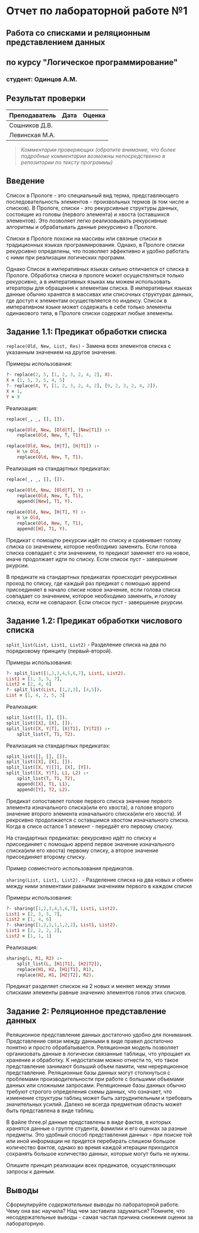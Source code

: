 # Отчет по лабораторной работе №1
## Работа со списками и реляционным представлением данных
## по курсу "Логическое программирование"

### студент: Одинцов А.М.

## Результат проверки

| Преподаватель     | Дата         |  Оценка       |
|-------------------|--------------|---------------|
| Сошников Д.В. |              |               |
| Левинская М.А.|              |               |

> *Комментарии проверяющих (обратите внимание, что более подробные комментарии возможны непосредственно в репозитории по тексту программы)*


## Введение


Список в Прологе - это специальный вид терма, представляющего последовательность элементов - произвольных термов (в том числе и списков).
В Прологе, списки - это рекурсивные структуры данных, состоящие из головы (первого элемента) и хвоста (оставшихся элементов). Это позволяет легко реализовывать рекурсивные алгоритмы и обрабатывать данные рекурсивно в Прологе.

Списки в Прологе похожи на массивы или связные списки в традиционных языках программирования. Однако, в Прологе списки рекурсивно определены, что позволяет эффективно и удобно работать с ними при реализации логических программ. 

Однако Список в императивных языках сильно отличается от списка в Прологе. Обработка списка в прологе может осуществляться только рекурсивно, а в императивных языках мы можем использовать итераторы для обращения к элементам списка. В императивных языках данные обычно хранятся в массивах или списочных структурах данных, где доступ к элементам осуществляется по индексу. Список в императивном языке может содержать в себе только элементы одинакового типа, в Прологе списки содержат любые элементы.

## Задание 1.1: Предикат обработки списка

`replace(Old, New, List, Res)` - Замена всех элементов списка с указанным значением на другое значение.

Примеры использования:
```prolog
?- replace(2, 5, [1, 2, 3, 2, 4, 2], X).
X = [1, 5, 3, 5, 4, 5]
?- replace(X, Y, [1, 2, 3, 2, 4, 2], [9, 2, 3, 2, 4, 2]).
X = 1,
Y = 9
```

Реализация:
```prolog
replace(_, _, [], []). 

replace(Old, New, [Old|T], [New|T1]) :- 
    replace(Old, New, T, T1).

replace(Old, New, [H|T], [H|T1]) :- 
    H \= Old,
    replace(Old, New, T, T1).
```

Реализация на стандартных предикатах:
```prolog
replace(_, _, [], []). 

replace(Old, New, [Old|T], Y) :-  
    replace(Old, New, T, T1),    
    append([New], T1, Y).
 
replace(Old, New, [H|T], Y) :-     
    H \= Old,
    replace(Old, New, T, T1),   
    append([H], T1, Y).
```

Предикат с помощтю рекурсии идёт по списку и сравнивает голову списка со значением, которое необходимо заменить. Если голова списка совпадает с эти значением, то предикат заменяет его на новое, иначе продолжает идти по списку. Если список пуст - завершение ркурсии.

В предикате на стандартных предикатах происходит рекурсивных проход по списку, где каждый раз предикат с помощью append присоединяет в начало списке новое значение, если голова списка совпадает со значением, которое необходимо заменить, и голову списка, если не совпарают. Если список пуст - завершение ркурсии.

## Задание 1.2: Предикат обработки числового списка

`split_list(List, List1, List2)` - Разделение списка на два по порядковому принципу (первый-второй).

Примеры использования:
```prolog
?- split_list([1,2,3,4,5,6,7], List1, List2).
List1 = [1, 3, 5, 7],
List2 = [2, 4, 6]
?- split_list(List, [1,2,3], [4,5]).
List = [1, 4, 2, 5, 3]
```

Реализация:
```prolog
split_list([], [], []).
split_list([X], [X], []).
split_list([X, Y|T], [X|T1], [Y|T2]) :- 
    split_list(T, T1, T2).

```

Реализация на стандартных предикатах:
```prolog
split_list([], [], []).
split_list([X], [X], []).
split_list([X, Y|[]], [X], [Y]).
split_list([X, Y|T], L1, L2) :- 
    split_list(T, T1, T2),
    append([X], T1, L1),
    append([Y], T2, L2).
```

Предикат сопоставлет голове первого списка значение первого элемента изначального списка(или его хвоста), а голове второго значение второго элемента изначального списка(или его хвоста). И рекрсивно продолжается с оставшимся хвостом изначального списка. Когда в списе остался 1 элемент - передаёт его первому списку.

На стандартных предикатах: рекурсивно идёт по списку и присоединяет с помощью append первое значение изначального списка(или его хвоста) первому списку, а второе значение присоединяет второму списку.

Пример совместного использования предикатов.

`sharing(List, List1, List2).` - Разделение списка на два новых и обмен между ними элементами равными значениям первого в каждом списке

Примеры использования:
```prolog
?- sharing([1,2,3,4,5,6,7], List1, List2).
List1 = [2, 3, 5, 7],
List2 = [1, 4, 6]
?- sharing([1,2,1,1,1,2,2], List1, List2).
List1 = [2, 2, 2, 2],
List2 = [1, 1, 1]
```

Реализация:
```prolog
sharing(L, R1, R2) :-
    split_list(L, [H1|T1], [H2|T2]),
    replace(H1, H2, [H1|T1], R1),
    replace(H2, H1, [H2|T2], R2).

```

Предикат разделяет спискок на 2 новых и меняет между этими списками элементы равные значению элементов голов этих списков. 

## Задание 2: Реляционное представление данных

Реляционное представление данных достаточно удобно для понимания. Представление связи между данными в виде правил достаточно понятно и просто обрабатывается. Реляционная модель позволяет организовать данные в логически связанные таблицы, что упрощает их хранение и обработку. К недостаткам можно отнести то, что такое представление занимают больший объем памяти, чем нереряционное представление. Реляционные базы данных могут столкнуться с проблемами производительности при работе с большими объемами данных или сложными запросами. Реляционные базы данных обычно требуют строгого определения схемы данных, что означает, что изменение структуры таблиц может быть затруднительным и требовать значительных усилий. Далеко не всегда предметная область может быть представлена в виде таблиц. 

В файле three.pl данные представлены в виде фактов, в которых хранятся данные о группе студента, фамилии и его оценках за разные предметы. Это удобный способ представления данных - при поиске той или иной информации не придется перебирать слишком большое количество фактов, однако во время каждой итерации приходится сохранять большое количество данных, которые могут быть не нужны.

Опишите принцип реализации всех предикатов, осуществляющих запросы к данным.

## Выводы

Сформулируйте *содержательные* выводы по лабораторной работе. Чему она вас научила? Над чем заставила задуматься? Помните, что несодержательные выводы -
самая частая причина снижения оценки за лабораторную.




